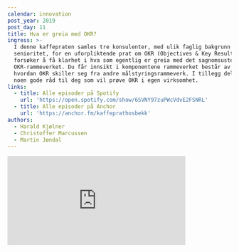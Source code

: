 ```yaml
---
calendar: innovation
post_year: 2019
post_day: 11
title: Hva er greia med OKR?
ingress: >-
  I denne kaffepraten samles tre konsulenter, med ulik faglig bakgrunn og
  senioritet, for en uforpliktende prat om OKR (Objectives & Key Results). Vi
  forsøker å få klarhet i hva som egentlig er greia med det sagnomsuste
  OKR-rammeverket. Du får innsikt i komponentene rammeverket består av og
  hvordan OKR skiller seg fra andre målstyringsrammeverk. I tillegg deler vi
  noen gode råd til deg som vil prøve OKR i egen virksomhet.
links:
  - title: Alle episoder på Spotify
    url: 'https://open.spotify.com/show/6SVNY97zuPWcVdvE2FSNRL'
  - title: Alle episoder på Anchor
    url: 'https://anchor.fm/kaffeprathosbekk'
authors:
  - Harald Kjølner
  - Christoffer Marcussen
  - Martin Jøndal
---
```


<iframe src="https://anchor.fm/kaffeprathosbekk/embed/episodes/--e93kvs" height="200px" width="400px" frameborder="0" scrolling="no"></iframe>
